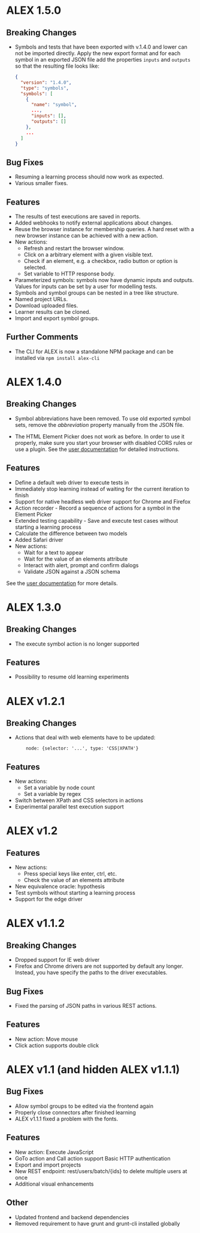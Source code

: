 # ALEX 1.5.0

## Breaking Changes

* Symbols and tests that have been exported with v.1.4.0 and lower can not be imported directly.
  Apply the new export format and for each symbol in an exported JSON file add the properties `inputs` and `outputs` so that the resulting file looks like:
    
  ```JSON
  {
    "version": "1.4.0",
    "type": "symbols",
    "symbols": [
      {
        "name": "symbol",
        ...,
        "inputs": [],
        "outputs": []
      },
      ...
    ]
  }
  ```

## Bug Fixes

* Resuming a learning process should now work as expected.
* Various smaller fixes.

## Features

* The results of test executions are saved in reports.
* Added webhooks to notify external applications about changes.
* Reuse the browser instance for membership queries. 
  A hard reset with a new browser instance can be achieved with a new action.
* New actions: 
    * Refresh and restart the browser window.
    * Click on a arbitrary element with a given visible text.
    * Check if an element, e.g. a checkbox, radio button or option is selected.
    * Set variable to HTTP response body.
* Parameterized symbols: symbols now have dynamic inputs and outputs.
  Values for inputs can be set by a user for modelling tests.
* Symbols and symbol groups can be nested in a tree like structure.
* Named project URLs.
* Download uploaded files.
* Learner results can be cloned.
* Import and export symbol groups.

## Further Comments

* The CLI for ALEX is now a standalone NPM package and can be installed via `npm install alex-cli`


# ALEX 1.4.0

## Breaking Changes

* Symbol abbreviations have been removed. To use old exported symbol sets, remove the *abbreviation* property manually
from the JSON file.

* The HTML Element Picker does not work as before. In order to use it properly, make sure you start your browser with
disabled CORS rules or use a plugin. See the [user documentation](http://learnlib.github.io/alex/book/1.4.0/) for 
detailed instructions.

## Features

* Define a default web driver to execute tests in
* Immediately stop learning instead of waiting for the current iteration to finish
* Support for native headless web driver support for Chrome and Firefox
* Action recorder - Record a sequence of actions for a symbol in the Element Picker
* Extended testing capability - Save and execute test cases without starting a learning process
* Calculate the difference between two models
* Added Safari driver
* New actions:
    * Wait for a text to appear
    * Wait for the value of an elements attribute
    * Interact with alert, prompt and confirm dialogs
    * Validate JSON against a JSON schema
    
See the [user documentation](http://learnlib.github.io/alex/book/1.4.0/) for more details.

# ALEX 1.3.0

## Breaking Changes

* The execute symbol action is no longer supported

## Features

* Possibility to resume old learning experiments

# ALEX v1.2.1

## Breaking Changes

* Actions that deal with web elements have to be updated:

    ```
        node: {selector: '...', type: 'CSS|XPATH'}
    ```

## Features

* New actions:
    * Set a variable by node count
    * Set a variable by regex
* Switch between XPath and CSS selectors in actions
* Experimental parallel test execution support

# ALEX v1.2

## Features

* New actions:
    * Press special keys like enter, ctrl, etc.
    * Check the value of an elements attribute
* New equivalence oracle: hypothesis
* Test symbols without starting a learning process
* Support for the edge driver

# ALEX v1.1.2

## Breaking Changes

* Dropped support for IE web driver
* Firefox and Chrome drivers are not supported by default any longer.
  Instead, you have specify the paths to the driver executables.

## Bug Fixes

* Fixed the parsing of JSON paths in various REST actions.

## Features

* New action: Move mouse
* Click action supports double click

# ALEX v1.1 (and hidden ALEX v1.1.1)

## Bug Fixes

* Allow symbol groups to be edited via the frontend again
* Properly close connectors after finished learning
* ALEX v1.1.1 fixed a problem with the fonts.

## Features

* New action: Execute JavaScript
* GoTo action and Call action support Basic HTTP authentication
* Export and import projects
* New REST endpoint: rest/users/batch/{ids} to delete multiple users at once
* Additional visual enhancements

## Other

* Updated frontend and backend dependencies
* Removed requirement to have grunt and grunt-cli installed globally
